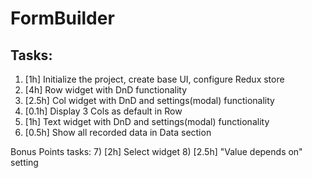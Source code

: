 # FormBuilder
## Tasks:

1) [1h] Initialize the project, create base UI, configure Redux store
2) [4h] Row widget with DnD functionality 
3) [2.5h] Col widget with DnD and settings(modal) functionality
4) [0.1h] Display 3 Cols as default in Row
5) [1h] Text widget with DnD and settings(modal) functionality
6) [0.5h] Show all recorded data in Data section

Bonus Points tasks:
7) [2h] Select widget
8) [2.5h] "Value depends on" setting 
